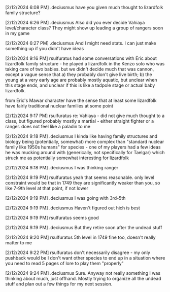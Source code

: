 [2/12/2024 6:08 PM] .deciusmus
have you given much thought to lizardfolk family structure?


[2/12/2024 6:26 PM] .deciusmus
Also did you ever decide Vahiaya level/character class? They might show up leading a group of rangers soon in my game


[2/12/2024 6:27 PM] .deciusmus
And I might need stats. I can just make something up if you didn't have ideas


[2/12/2024 9:16 PM] rsulfuratus
had some conversations with Eric about lizardfolk family structure - he played a lizardfolk in the Kenzo solo who was taking care of two babies. but we didn't decide much that was cannon, except a vague sense that a) they probably don't give live birth; b) the young at a very early age are probably mostly aquatic, but unclear when this stage ends, and unclear if this is like a tadpole stage or actual baby lizardfolk. 

from Eric's Mawar character have the sense that at least some lizardfolk have fairly traditional nuclear families at some point


[2/12/2024 9:17 PM] rsulfuratus
re: Vahiaya - did not give much thought to a class, but figured probably mostly a martial - either straight fighter or a ranger. does not feel like a paladin to me


[2/12/2024 9:18 PM] .deciusmus
I kinda like having family structures and biology being (potentially, somewhat) more complex than "standard nuclear family like 1950s humans" for species - one of my players had a few ideas he was mucking around with (generically, not specifically for Taelgar) which struck me as potentially somewhat interesting for lizardfolk


[2/12/2024 9:18 PM] .deciusmus
I was thinking ranger


[2/12/2024 9:19 PM] rsulfuratus
yeah that seems reasonable. only level constraint would be that in 1749 they are significantly weaker than you, so like 7-9th level at that point, if not lower


[2/12/2024 9:19 PM] .deciusmus
I was going with 3rd-5th


[2/12/2024 9:19 PM] .deciusmus
Haven't figured out hich is best


[2/12/2024 9:19 PM] rsulfuratus
seems good


[2/12/2024 9:19 PM] .deciusmus
But they retire soon after the undead stuff


[2/12/2024 9:20 PM] rsulfuratus
5th level in 1749 fine too, doesn't really matter to me


[2/12/2024 9:22 PM] rsulfuratus
don't necessarily disagree - my only pushback would be I don't want other species to end up in a situation where you need to read 5 pages of lore to play them "properly"


[2/12/2024 9:24 PM] .deciusmus
Sure. Anyway not really something I was thinking about much, just offhand. Mostly trying to organize all the undead stuff and plan out a few things for my next session.
